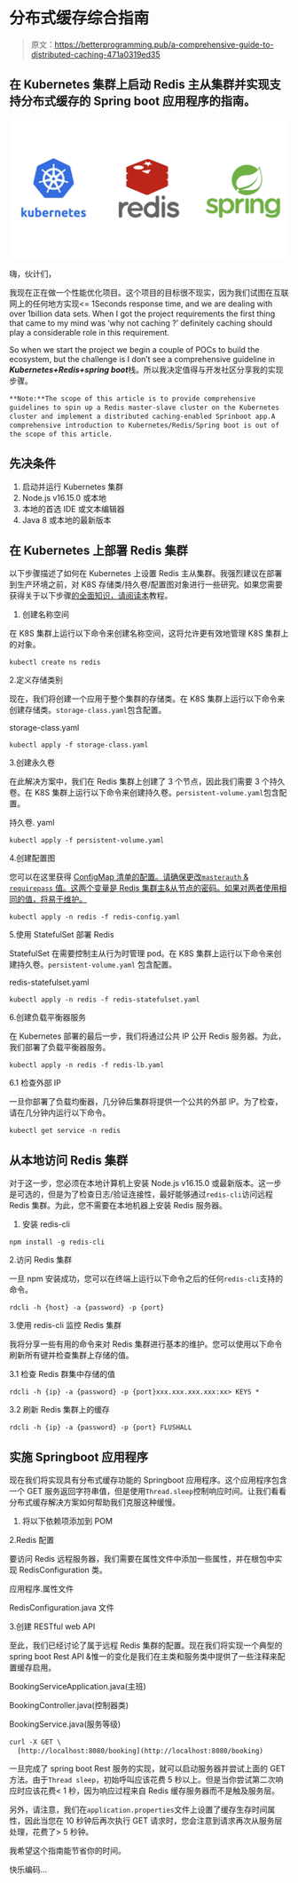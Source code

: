 # 分布式缓存综合指南

> 原文：<https://betterprogramming.pub/a-comprehensive-guide-to-distributed-caching-471a0319ed35>

## 在 Kubernetes 集群上启动 Redis 主从集群并实现支持分布式缓存的 Spring boot 应用程序的指南。

![](img/47f7fee6fac2e93a1c4f1c8f689f9ebe.png)

嗨，伙计们，

我现在正在做一个性能优化项目。这个项目的目标很不现实，因为我们试图在互联网上的任何地方实现<= 1Seconds response time, and we are dealing with over 1billion data sets. When I got the project requirements the first thing that came to my mind was ‘why not caching ?’ definitely caching should play a considerable role in this requirement.

So when we start the project we begin a couple of POCs to build the ecosystem, but the challenge is I don’t see a comprehensive guideline in ***Kubernetes+Redis+spring boot***栈。所以我决定值得与开发社区分享我的实现步骤。

```
**Note:**The scope of this article is to provide comprehensive guidelines to spin up a Redis master-slave cluster on the Kubernetes cluster and implement a distributed caching-enabled Sprinboot app.A comprehensive introduction to Kubernetes/Redis/Spring boot is out of the scope of this article.
```

## **先决条件**

1.  启动并运行 Kubernetes 集群
2.  Node.js v16.15.0 或本地
3.  本地的首选 IDE 或文本编辑器
4.  Java 8 或本地的最新版本

## 在 Kubernetes 上部署 Redis 集群

以下步骤描述了如何在 Kubernetes 上设置 Redis 主从集群。我强烈建议在部署到生产环境之前，对 K8S 存储类/持久卷/配置图对象进行一些研究。如果您需要获得关于以下步骤[的全面知识，请阅读本](https://www.containiq.com/post/deploy-redis-cluster-on-kubernetes)教程。

1.  创建名称空间

在 K8S 集群上运行以下命令来创建名称空间，这将允许更有效地管理 K8S 集群上的对象。

```
kubectl create ns redis
```

2.定义存储类别

现在，我们将创建一个应用于整个集群的存储类。在 K8S 集群上运行以下命令来创建存储类。`storage-class.yaml`包含配置。

storage-class.yaml

```
kubectl apply -f storage-class.yaml
```

3.创建永久卷

在此解决方案中，我们在 Redis 集群上创建了 3 个节点，因此我们需要 3 个持久卷。在 K8S 集群上运行以下命令来创建持久卷。`persistent-volume.yaml`包含配置。

持久卷. yaml

```
kubectl apply -f persistent-volume.yaml
```

4.创建配置图

您可以在这里获得 [ConfigMap 清单的配置。请确保更改`masterauth` & `requirepass` 值。这两个变量是 Redis 集群主&从节点的密码。如果对两者使用相同的值，将易于维护。](https://gist.github.com/bharathirajatut/dcebde585eba5ac8b1398b8ed653d32d)

```
kubectl apply -n redis -f redis-config.yaml
```

5.使用 StatefulSet 部署 Redis

StatefulSet 在需要控制主从行为时管理 pod。在 K8S 集群上运行以下命令来创建持久卷。`persistent-volume.yaml` 包含配置。

redis-statefulset.yaml

```
kubectl apply -n redis -f redis-statefulset.yaml
```

6.创建负载平衡器服务

在 Kubernetes 部署的最后一步，我们将通过公共 IP 公开 Redis 服务器。为此，我们部署了负载平衡器服务。

```
kubectl apply -n redis -f redis-lb.yaml
```

6.1 检查外部 IP

一旦你部署了负载均衡器，几分钟后集群将提供一个公共的外部 IP。为了检查，请在几分钟内运行以下命令。

```
kubectl get service -n redis
```

## 从本地访问 Redis 集群

对于这一步，您必须在本地计算机上安装 Node.js v16.15.0 或最新版本。这一步是可选的，但是为了检查日志/验证连接性，最好能够通过`redis-cli`访问远程 Redis 集群。为此，您不需要在本地机器上安装 Redis 服务器。

1.  安装 redis-cli

```
npm install -g redis-cli
```

2.访问 Redis 集群

一旦 npm 安装成功，您可以在终端上运行以下命令之后的任何`redis-cli`支持的命令。

```
rdcli -h {host} -a {password} -p {port}
```

3.使用 redis-cli 监控 Redis 集群

我将分享一些有用的命令来对 Redis 集群进行基本的维护。您可以使用以下命令刷新所有键并检查集群上存储的值。

3.1 检查 Redis 群集中存储的值

```
rdcli -h {ip} -a {password} -p {port}xxx.xxx.xxx.xxx:xx> KEYS *
```

3.2 刷新 Redis 集群上的缓存

```
rdcli -h {ip} -a {password} -p {port} FLUSHALL
```

## 实施 Springboot 应用程序

现在我们将实现具有分布式缓存功能的 Springboot 应用程序。这个应用程序包含一个 GET 服务返回字符串值，但是使用`Thread.sleep`控制响应时间。让我们看看分布式缓存解决方案如何帮助我们克服这种缓慢。

1.  将以下依赖项添加到 POM

2.Redis 配置

要访问 Redis 远程服务器，我们需要在属性文件中添加一些属性，并在根包中实现 RedisConfiguration 类。

应用程序.属性文件

RedisConfiguration.java 文件

3.创建 RESTful web API

至此，我们已经讨论了属于远程 Redis 集群的配置。现在我们将实现一个典型的 spring boot Rest API &惟一的变化是我们在主类和服务类中提供了一些注释来配置缓存启用。

BookingServiceApplication.java(主班)

BookingController.java(控制器类)

BookingService.java(服务等级)

```
curl -X GET \
  [http://localhost:8080/booking](http://localhost:8080/booking)
```

一旦完成了 spring boot Rest 服务的实现，就可以启动服务器并尝试上面的 GET 方法。由于`Thread sleep`，初始呼叫应该花费 5 秒以上。但是当你尝试第二次响应时应该花费< 1 秒，因为响应过程来自 Redis 缓存服务器而不是触及服务层。

另外，请注意，我们在`application.properties`文件上设置了缓存生存时间属性，因此当您在 10 秒钟后再次执行 GET 请求时，您会注意到请求再次从服务层处理，花费了> 5 秒钟。

我希望这个指南能节省你的时间。

快乐编码…